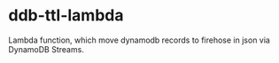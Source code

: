 # ddb-ttl-lambda
Lambda function, which move dynamodb records to firehose in json via DynamoDB Streams.
